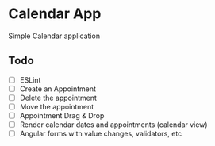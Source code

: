 # Calendar App

Simple Calendar application

## Todo

- [ ] ESLint
- [ ] Create an Appointment
- [ ] Delete the appointment
- [ ] Move the appointment
- [ ] Appointment Drag & Drop
- [ ] Render calendar dates and appointments (calendar view)
- [ ] Angular forms with value changes, validators, etc
